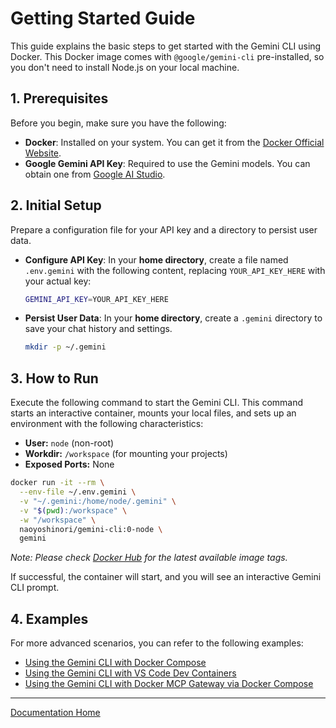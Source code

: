 # Getting Started Guide

This guide explains the basic steps to get started with the Gemini CLI using Docker. This Docker image comes with `@google/gemini-cli` pre-installed, so you don't need to install Node.js on your local machine.

## 1. Prerequisites

Before you begin, make sure you have the following:

* **Docker**: Installed on your system. You can get it from the [Docker Official Website](https://www.docker.com/get-started).
* **Google Gemini API Key**: Required to use the Gemini models. You can obtain one from [Google AI Studio](https://aistudio.google.com/app/apikey).

## 2. Initial Setup

Prepare a configuration file for your API key and a directory to persist user data.

* **Configure API Key**: In your **home directory**, create a file named `.env.gemini` with the following content, replacing `YOUR_API_KEY_HERE` with your actual key:

    ```bash
    GEMINI_API_KEY=YOUR_API_KEY_HERE
    ```

* **Persist User Data**: In your **home directory**, create a `.gemini` directory to save your chat history and settings.

    ```bash
    mkdir -p ~/.gemini
    ```

## 3. How to Run

Execute the following command to start the Gemini CLI. This command starts an interactive container, mounts your local files, and sets up an environment with the following characteristics:

* **User:** `node` (non-root)
* **Workdir:** `/workspace` (for mounting your projects)
* **Exposed Ports:** None

```bash
docker run -it --rm \
  --env-file ~/.env.gemini \
  -v "~/.gemini:/home/node/.gemini" \
  -v "$(pwd):/workspace" \
  -w "/workspace" \
  naoyoshinori/gemini-cli:0-node \
  gemini
```

*Note: Please check [Docker Hub](https://hub.docker.com/r/naoyoshinori/gemini-cli/tags) for the latest available image tags.*

If successful, the container will start, and you will see an interactive Gemini CLI prompt.

## 4. Examples

For more advanced scenarios, you can refer to the following examples:

* [Using the Gemini CLI with Docker Compose](./examples/docker-compose/)
* [Using the Gemini CLI with VS Code Dev Containers](./examples/devcontainer/)
* [Using the Gemini CLI with Docker MCP Gateway via Docker Compose](./examples/mcp-gateway/)

---

[Documentation Home](./index.md)
